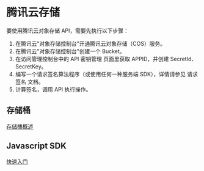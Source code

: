 # 腾讯云存储

要使用腾讯云对象存储 API，需要先执行以下步骤：

1. 在腾讯云"对象存储控制台"开通腾讯云对象存储（COS）服务。
2. 在腾讯云"对象存储控制台"创建一个 Bucket。
3. 在访问管理控制台中的 API 密钥管理 页面里获取 APPID，并创建 SecretId、SecretKey。
4. 编写一个请求签名算法程序（或使用任何一种服务端 SDK），详情请参见 请求签名 文档。
5. 计算签名，调用 API 执行操作。

## 存储桶

[存储桶概述](https://cloud.tencent.com/document/product/436/13312)


## Javascript SDK

[快速入门](https://cloud.tencent.com/document/product/436/11459)




